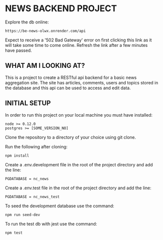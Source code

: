 # NEWS BACKEND PROJECT

Explore the db online:

    https://be-news-olwx.onrender.com/api

Expect to receive a '502 Bad Gateway' error on first clicking this link as it will take some time to come online. Refresh the link after a few minutes have passed.

## WHAT AM I LOOKING AT?

This is a project to create a RESTful api backend for a basic news aggregation site. The site has articles, comments, users and topics stored in the database and this api can be used to access and edit data.

## INITIAL SETUP

In order to run this project on your local machine you must have installed:

    node >= 0.12.0
    postgres >= [SOME_VERSION_NO]

Clone the repository to a directory of your choice using git clone.

Run the following after cloning:

    npm install

Create a .env.development file in the root of the project directory and add the line:

    PGDATABASE = nc_news

Create a .env.test file in the root of the project directory and add the line:

    PGDATABASE = nc_news_test

To seed the development database use the command:

    npm run seed-dev

To run the test db with jest use the command:

    npm test